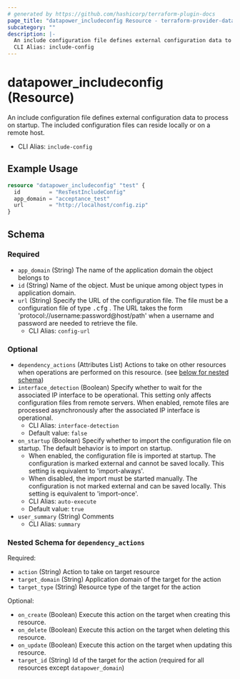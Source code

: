 ```yaml
---
# generated by https://github.com/hashicorp/terraform-plugin-docs
page_title: "datapower_includeconfig Resource - terraform-provider-datapower"
subcategory: ""
description: |-
  An include configuration file defines external configuration data to process on startup. The included configuration files can reside locally or on a remote host.
  CLI Alias: include-config
---
```


# datapower_includeconfig (Resource)

An include configuration file defines external configuration data to process on startup. The included configuration files can reside locally or on a remote host.
  - CLI Alias: `include-config`

## Example Usage

```terraform
resource "datapower_includeconfig" "test" {
  id         = "ResTestIncludeConfig"
  app_domain = "acceptance_test"
  url        = "http://localhost/config.zip"
}
```

<!-- schema generated by tfplugindocs -->
## Schema

### Required

- `app_domain` (String) The name of the application domain the object belongs to
- `id` (String) Name of the object. Must be unique among object types in application domain.
- `url` (String) Specify the URL of the configuration file. The file must be a configuration file of type <tt>.cfg</tt> . The URL takes the form 'protocol://username:password@host/path' when a username and password are needed to retrieve the file.
  - CLI Alias: `config-url`

### Optional

- `dependency_actions` (Attributes List) Actions to take on other resources when operations are performed on this resource. (see [below for nested schema](#nestedatt--dependency_actions))
- `interface_detection` (Boolean) Specify whether to wait for the associated IP interface to be operational. This setting only affects configuration files from remote servers. When enabled, remote files are processed asynchronously after the associated IP interface is operational.
  - CLI Alias: `interface-detection`
  - Default value: `false`
- `on_startup` (Boolean) Specify whether to import the configuration file on startup. The default behavior is to import on startup. <ul><li>When enabled, the configuration file is imported at startup. The configuration is marked external and cannot be saved locally. This setting is equivalent to 'import-always'.</li><li>When disabled, the import must be started manually. The configuration is not marked external and can be saved locally. This setting is equivalent to 'import-once'.</li></ul>
  - CLI Alias: `auto-execute`
  - Default value: `true`
- `user_summary` (String) Comments
  - CLI Alias: `summary`

<a id="nestedatt--dependency_actions"></a>
### Nested Schema for `dependency_actions`

Required:

- `action` (String) Action to take on target resource
- `target_domain` (String) Application domain of the target for the action
- `target_type` (String) Resource type of the target for the action

Optional:

- `on_create` (Boolean) Execute this action on the target when creating this resource.
- `on_delete` (Boolean) Execute this action on the target when deleting this resource.
- `on_update` (Boolean) Execute this action on the target when updating this resource.
- `target_id` (String) Id of the target for the action (required for all resources except `datapower_domain`)
